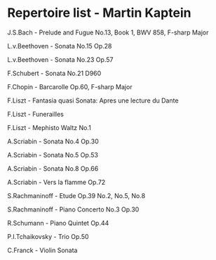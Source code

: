 # Repertoire list - Martin Kaptein

J.S.Bach - Prelude and Fugue No.13, Book 1, BWV 858, F-sharp Major

L.v.Beethoven - Sonata No.15 Op.28

L.v.Beethoven - Sonata No.23 Op.57

F.Schubert - Sonata No.21 D960

F.Chopin - Barcarolle Op.60, F-sharp Major

F.Liszt - Fantasia quasi Sonata: Apres une lecture du Dante

F.Liszt - Funerailles

F.Liszt - Mephisto Waltz No.1

A.Scriabin - Sonata No.4 Op.30

A.Scriabin - Sonata No.5 Op.53

A.Scriabin - Sonata No.8 Op.66

A.Scriabin - Vers la flamme Op.72

S.Rachmaninoff - Etude Op.39 No.2, No.5, No.8

S.Rachmaninoff - Piano Concerto No.3 Op.30

R.Schumann - Piano Quintet Op.44

P.I.Tchaikovsky - Trio Op.50

C.Franck - Violin Sonata
